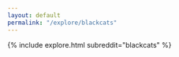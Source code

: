 ```yaml
---
layout: default
permalink: "/explore/blackcats"
---
```


<link rel="stylesheet" type="text/css" href="/static/css/explore.css">
{% include explore.html subreddit="blackcats" %}
